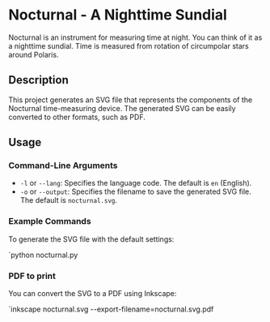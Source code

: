 # Nocturnal - A Nighttime Sundial

Nocturnal is an instrument for measuring time at night. You can think of it as a nighttime sundial.
Time is measured from rotation of circumpolar stars around Polaris.

## Description

This project generates an SVG file that represents the components of the Nocturnal time-measuring device. The generated SVG can be easily converted to other formats, such as PDF.

## Usage

### Command-Line Arguments

- `-l` or `--lang`: Specifies the language code. The default is `en` (English).
- `-o` or `--output`: Specifies the filename to save the generated SVG file. The default is `nocturnal.svg`.

### Example Commands

To generate the SVG file with the default settings:

`python nocturnal.py

### PDF to print

You can convert the SVG to a PDF using Inkscape:

`inkscape nocturnal.svg --export-filename=nocturnal.svg.pdf
